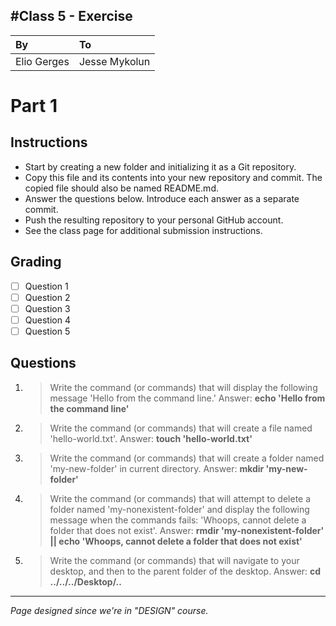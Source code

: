 
#Class 5 - Exercise
---
|By|To|
|:-------------|:--------------|
|Elio Gerges|Jesse Mykolun|

# Part 1
## Instructions
- Start by creating a new folder and initializing it as a Git repository.
- Copy this file and its contents into your new repository and commit. The copied file should also be named README.md.
- Answer the questions below. Introduce each answer as a separate commit.
- Push the resulting repository to your personal GitHub account.
- See the class page for additional submission instructions.

## Grading
- [ ] Question 1
- [ ] Question 2
- [ ] Question 3
- [ ] Question 4
- [ ] Question 5

## Questions
1. > Write the command (or commands) that will display the following message 'Hello from the command line.'
Answer: **echo 'Hello from the command line'**

2. > Write the command (or commands) that will create a file named 'hello-world.txt'.
Answer: **touch 'hello-world.txt'**

3. > Write the command (or commands) that will create a folder named 'my-new-folder' in current directory.
Answer: **mkdir 'my-new-folder'**

4. > Write the command (or commands) that will attempt to delete a folder named 'my-nonexistent-folder' and display the following message when the commands fails: 'Whoops, cannot delete a folder that does not exist'.
Answer: **rmdir 'my-nonexistent-folder' || echo 'Whoops, cannot delete a folder that does not exist'**

5. > Write the command (or commands) that will navigate to your desktop, and then to the parent folder of the desktop.
Answer: **cd ../../../Desktop/..**


---
*Page designed since we're in "DESIGN" course.*